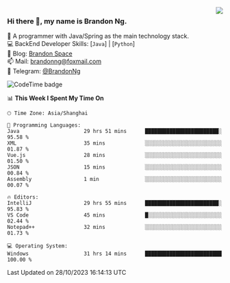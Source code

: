 <img  align="right" src="https://github-readme-stats-brandon0824.vercel.app/api/top-langs/?username=brandon0824&layout=compact">

### Hi there 👋, my name is Brandon Ng.

🌱 A programmer with Java/Spring as the main technology stack.  
💻 BackEnd Developer Skills: [`Java`] | [`Python`]  
📝 Blog: [Brandon Space](https://brandonng.tech)  
📫 Mail: brandonng@foxmail.com  
📰 Telegram: [@BrandonNg](https://t.me/BrandonNg24)  

![CodeTime badge](https://img.shields.io/endpoint?style=flat-square&url=https%3A%2F%2Fapi.codetime.dev%2Fshield%3Fid%3D128%26project%3D%26in%3D604800000)

<!--START_SECTION:waka-->
📊 **This Week I Spent My Time On** 

```text
🕑︎ Time Zone: Asia/Shanghai

💬 Programming Languages: 
Java                     29 hrs 51 mins      ████████████████████████░   95.58 % 
XML                      35 mins             ░░░░░░░░░░░░░░░░░░░░░░░░░   01.87 % 
Vue.js                   28 mins             ░░░░░░░░░░░░░░░░░░░░░░░░░   01.50 % 
JSON                     15 mins             ░░░░░░░░░░░░░░░░░░░░░░░░░   00.84 % 
Assembly                 1 min               ░░░░░░░░░░░░░░░░░░░░░░░░░   00.07 % 

🔥 Editors: 
IntelliJ                 29 hrs 55 mins      ████████████████████████░   95.83 % 
VS Code                  45 mins             █░░░░░░░░░░░░░░░░░░░░░░░░   02.44 % 
Notepad++                32 mins             ░░░░░░░░░░░░░░░░░░░░░░░░░   01.73 % 

💻 Operating System: 
Windows                  31 hrs 14 mins      █████████████████████████   100.00 % 
```


 Last Updated on 28/10/2023 16:14:13 UTC
<!--END_SECTION:waka-->
